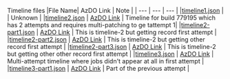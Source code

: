 ﻿
Timeline files
|File Name| AzDO Link | Note |
| --- | --- | --- |
|[timeline1.json](timeline1.json) | | Unknown | 
|[timeline2.json](timeline2.json) | [AzDO Link](https://dev.azure.com/dnceng/public/_apis/build/builds/799195/timeline?api-version=5.0) | Timeline for build 779195 which has 2 attempts and requires multi-patching to ge tattempt 1|
|[timeline2-part1.json](timeline2-part1.json) | [AzDO Link](https://dev.azure.com/dnceng/public/_apis/build/builds/799195/timeline/5c657fa2-65d2-55e4-f9c9-8fbd97185e37?api-version=5.0) | This is timeline-2 but getting record first attempt |
|[timeline2-part2.json](timeline2-part2.json) | [AzDO Link](https://dev.azure.com/dnceng/public/_apis/build/builds/799195/timeline/0254bc91-8160-5748-ab06-8ddd0ae17493?api-version=5.0) | This is timeline-2 but getting other record first attempt |
|[timeline2-part3.json](timeline2-part3.json) | [AzDO Link](https://dev.azure.com/dnceng/public/_apis/build/builds/799195/timeline/b02ddad0-c847-5898-a3e9-29c2612003f0?api-version=5.0) | This is timeline-2 but getting other other record first attempt |
|[timeline3.json](timeline3.json) | [AzDO Link](https://dev.azure.com/dnceng/public/_apis/build/builds/795146/timeline?api-version=5.0) | Multi-attempt timeline where jobs didn't appear at all in first attempt |
|[timeline3-part1.json](timeline3-part1.json) | [AzDO Link](https://dev.azure.com/dnceng/public/_apis/build/builds/795146/timeline/96ac2280-8cb4-5df5-99de-dd2da759617d?api-version=5.0) | Part of the previous attempt |
